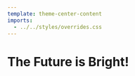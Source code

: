 ```yaml
---
template: theme-center-content
imports:
  - ../../styles/overrides.css
---
```


<style>
  div#container > h1 {
    text-align: center;
    text-decoration: underline;
  }
</style>

# The Future is Bright!